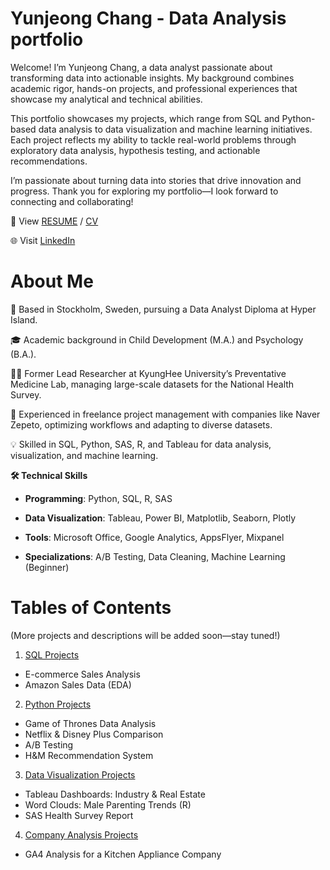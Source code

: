 # Yunjeong Chang - Data Analysis portfolio

Welcome! I’m Yunjeong Chang, a data analyst passionate about transforming data into actionable insights. My background combines academic rigor, hands-on projects, and professional experiences that showcase my analytical and technical abilities.

This portfolio showcases my projects, which range from SQL and Python-based data analysis to data visualization and machine learning initiatives. Each project reflects my ability to tackle real-world problems through exploratory data analysis, hypothesis testing, and actionable recommendations.

I’m passionate about turning data into stories that drive innovation and progress. Thank you for exploring my portfolio—I look forward to connecting and collaborating!


💼 View [RESUME](https://github.com/zlal12/data_analysis_portfolio/blob/main/Resume_YJ%20Chang.pdf) / [CV](https://github.com/zlal12/data_analysis_portfolio/blob/main/CV_YJ%20Chang.pdf)

🌐 Visit [LinkedIn](www.linkedin.com/in/yunjeong-chang-a1ab69242)



# **About Me**
📍 Based in Stockholm, Sweden, pursuing a Data Analyst Diploma at Hyper Island.

🎓 Academic background in Child Development (M.A.) and Psychology (B.A.).

🧑‍🔬 Former Lead Researcher at KyungHee University’s Preventative Medicine Lab, managing large-scale datasets for the National Health Survey.

🤝 Experienced in freelance project management with companies like Naver Zepeto, optimizing workflows and adapting to diverse datasets.

💡 Skilled in SQL, Python, SAS, R, and Tableau for data analysis, visualization, and machine learning.

**🛠️ Technical Skills**

   - **Programming**: Python, SQL, R, SAS

   - **Data Visualization**: Tableau, Power BI, Matplotlib, Seaborn, Plotly

   - **Tools**: Microsoft Office, Google Analytics, AppsFlyer, Mixpanel

   - **Specializations**: A/B Testing, Data Cleaning, Machine Learning (Beginner)



# Tables of Contents
(More projects and descriptions will be added soon—stay tuned!)



1. [SQL Projects](https://github.com/zlal12/data_analysis_portfolio/tree/main/SQL_updating)
- E-commerce Sales Analysis
- Amazon Sales Data (EDA)

2. [Python Projects](https://github.com/zlal12/data_analysis_portfolio/tree/main/Python)
- Game of Thrones Data Analysis
- Netflix & Disney Plus Comparison
- A/B Testing
- H&M Recommendation System

3. [Data Visualization Projects](https://github.com/zlal12/data_analysis_portfolio/tree/main/Data%20Visualization)
- Tableau Dashboards: Industry & Real Estate
- Word Clouds: Male Parenting Trends (R)
- SAS Health Survey Report

4. [Company Analysis Projects](https://github.com/zlal12/data_analysis_portfolio/tree/main/Company%20Analysis)
- GA4 Analysis for a Kitchen Appliance Company

